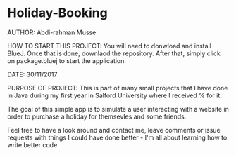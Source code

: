 # Holiday-Booking
AUTHOR:
Abdi-rahman Musse

HOW TO START THIS PROJECT:
You will need to donwload and install BlueJ. Once that is done, downlaod the repository. After that, simply click on package.bluej to start the application.

DATE:
30/11/2017
  
PURPOSE OF PROJECT:
This is part of many small projects that I have done in Java during my first year in Salford University where I received % for it.

The goal of this simple app is to simulate a user interacting with a website in order to purchase a holiday for themsevles and some friends.

Feel free to have a look around and contact me, leave comments or issue requests with things I could have done better - I'm all about learning how to write better code.
